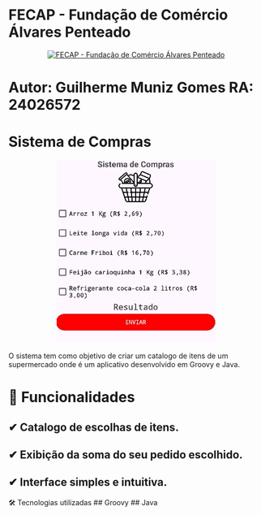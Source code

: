 # FECAP - Fundação de Comércio Álvares Penteado


<p align="center">
<a href= "https://www.fecap.br/"><img src="https://encrypted-tbn0.gstatic.com/images?q=tbn:ANd9GcRhZPrRa89Kma0ZZogxm0pi-tCn_TLKeHGVxywp-LXAFGR3B1DPouAJYHgKZGV0XTEf4AE&usqp=CAU" alt="FECAP - Fundação de Comércio Álvares Penteado" border="0"></a>
</p>

# Autor: Guilherme Muniz Gomes RA: 24026572
# Sistema de Compras
<p align="center">
<img src="https://github.com/DevGuiMuniz/ProjetoSistemaDeCompras/blob/main/img/foto-tela.jpg "  border="0"></a>
</p>


O sistema tem como objetivo de criar um catalogo de itens de um supermercado onde é um aplicativo desenvolvido em Groovy e Java.

# 🚀 Funcionalidades
## ✔ Catalogo de escolhas de itens.
## ✔ Exibição da soma do seu pedido escolhido.
## ✔ Interface simples e intuitiva.

🛠 Tecnologias utilizadas
## Groovy
## Java
